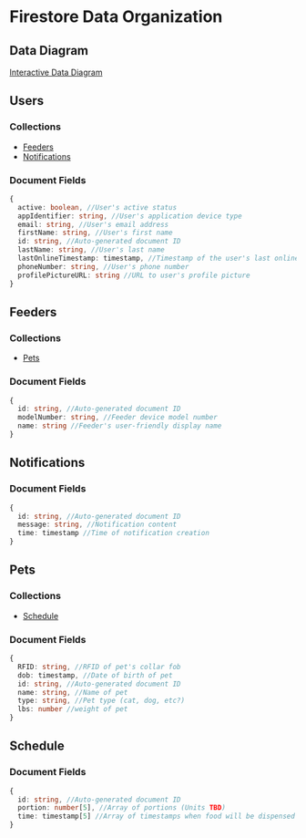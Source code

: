 # Firestore Data Organization
## Data Diagram
[Interactive Data Diagram](https://app.diagrams.net/#G18DQ6qrUtG-X4go2jzja08kt_WIECgaJY)
## Users
### Collections
* [Feeders](#feeders)
* [Notifications](#notifications)
### Document Fields
```ts
{
  active: boolean, //User's active status
  appIdentifier: string, //User's application device type
  email: string, //User's email address
  firstName: string, //User's first name
  id: string, //Auto-generated document ID
  lastName: string, //User's last name
  lastOnlineTimestamp: timestamp, //Timestamp of the user's last online status
  phoneNumber: string, //User's phone number
  profilePictureURL: string //URL to user's profile picture
} 
```
## Feeders
### Collections
* [Pets](#pets)
### Document Fields
```ts
{
  id: string, //Auto-generated document ID
  modelNumber: string, //Feeder device model number
  name: string //Feeder's user-friendly display name
}
```
## Notifications
### Document Fields
```ts
{
  id: string, //Auto-generated document ID
  message: string, //Notification content
  time: timestamp //Time of notification creation
}
```
## Pets
### Collections
* [Schedule](#schedule)
### Document Fields
```ts
{
  RFID: string, //RFID of pet's collar fob
  dob: timestamp, //Date of birth of pet
  id: string, //Auto-generated document ID
  name: string, //Name of pet
  type: string, //Pet type (cat, dog, etc?)
  lbs: number //weight of pet
}
```
## Schedule
### Document Fields
```ts
{
  id: string, //Auto-generated document ID
  portion: number[5], //Array of portions (Units TBD)
  time: timestamp[5] //Array of timestamps when food will be dispensed
}
```
